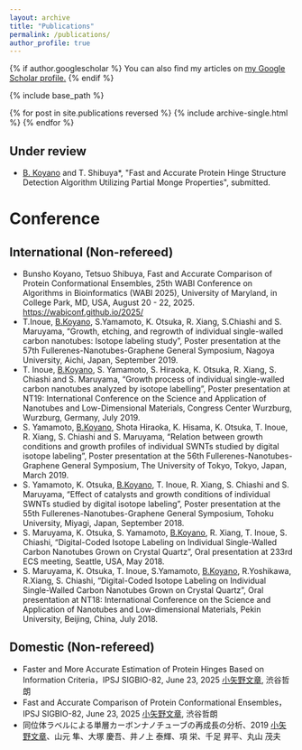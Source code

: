 ```yaml
---
layout: archive
title: "Publications"
permalink: /publications/
author_profile: true
---
```


{% if author.googlescholar %}
  You can also find my articles on <u><a href="{{author.googlescholar}}">my Google Scholar profile</a>.</u>
{% endif %}

{% include base_path %}

{% for post in site.publications reversed %}
  {% include archive-single.html %}
{% endfor %}
## Under review
- <u>B. Koyano</u> and T. Shibuya*, "Fast and Accurate Protein Hinge Structure Detection Algorithm Utilizing Partial Monge Properties", submitted.

# Conference
## International (Non-refereed)
- Bunsho Koyano, Tetsuo Shibuya, Fast and Accurate Comparison of Protein Conformational Ensembles, 25th WABI Conference on Algorithms in Bioinformatics (WABI 2025), University of Maryland, in College Park, MD, USA, August 20 - 22, 2025. https://wabiconf.github.io/2025/
- T.Inoue, <u>B.Koyano</u>, S.Yamamoto, K. Otsuka, R. Xiang, S.Chiashi and S. Maruyama, “Growth, etching, and regrowth of individual single-walled carbon nanotubes: Isotope labeling study”, Poster presentation at the 57th Fullerenes-Nanotubes-Graphene General Symposium, Nagoya University, Aichi, Japan, September 2019. 
- T. Inoue, <u>B.Koyano</u>, S. Yamamoto, S. Hiraoka, K. Otsuka, R. Xiang, S. Chiashi and S. Maruyama, “Growth process of individual single-walled carbon nanotubes analyzed by isotope labelling”, Poster presentation at NT19: International Conference on the Science and Application of Nanotubes and Low-Dimensional Materials, Congress Center Wurzburg, Wurzburg, Germany, July 2019. 
- S. Yamamoto, <u>B.Koyano</u>, Shota Hiraoka, K. Hisama, K. Otsuka, T. Inoue, R. Xiang, S. Chiashi and S. Maruyama, “Relation between growth conditions and growth profiles of individual SWNTs studied by digital isotope labeling”, Poster presentation at the 56th Fullerenes-Nanotubes-Graphene General Symposium, The University of Tokyo, Tokyo, Japan, March 2019.  
- S. Yamamoto, K. Otsuka, <u>B.Koyano</u>, T. Inoue, R. Xiang, S. Chiashi and S. Maruyama, “Effect of catalysts and growth conditions of individual SWNTs studied by digital isotope labeling”, Poster presentation at the 55th Fullerenes-Nanotubes-Graphene General Symposium, Tohoku University, Miyagi, Japan, September 2018.
- S. Maruyama, K. Otsuka, S. Yamamoto, <u>B.Koyano</u>, R. Xiang, T. Inoue, S. Chiashi, “Digital-Coded Isotope Labeling on Individual Single-Walled Carbon Nanotubes Grown on Crystal Quartz”, Oral presentation at 233rd ECS meeting, Seattle, USA, May 2018.
- S. Maruyama, K. Otsuka, T. Inoue, S.Yamamoto, <u>B.Koyano</u>, R.Yoshikawa, R.Xiang, S. Chiashi, “Digital-Coded Isotope Labeling on Individual Single-Walled Carbon Nanotubes Grown on Crystal Quartz”, Oral presentation at NT18: International Conference on the Science and Application of Nanotubes and Low-dimensional Materials, Pekin University, Beijing, China, July 2018.

## Domestic (Non-refereed)
- Faster and More Accurate Estimation of Protein Hinges Based on Information Criteria，IPSJ SIGBIO-82, June 23, 2025 <u>小矢野文章</u>, 渋谷哲朗
- Fast and Accurate Comparison of Protein Conformational Ensembles，IPSJ SIGBIO-82, June 23, 2025 <u>小矢野文章</u>, 渋谷哲朗
- 同位体ラベルによる単層カーボンナノチューブの再成長の分析、2019 <u>小矢野文章</u>、山元 隼、大塚 慶吾、井ノ上 泰輝、項 栄、千足 昇平、丸山 茂夫

